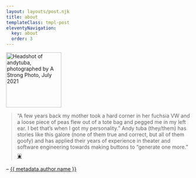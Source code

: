 ```yaml
---
layout: layouts/post.njk
title: about
templateClass: tmpl-post
eleventyNavigation:
  key: about
  order: 3
---
```


<div class="flex-two-column flex-centered">
<img 
  src="{{'/img/andytuba-by-AStrongPhoto-2021007.jpg' | url }}" 
  alt="Headshot of andytuba, photographed by A Strong Photo, July 2021" 
  class="avatar"
  style="
  height: 150px;
  width: 150px;
">
<div>
<blockquote style="margin-inline-start: 1em;">
“A few years back my mother took a hard corner in her fuchsia VW and a loose piece of peas flew out of a tote bag and pegged me in my left ear. I bet that’s when I got my personality.” Andy tuba (they/them) has stories like this galore (none of them true and correct, but all of them goofy) and has applied their years of experience in theater and software engineering towards making buttons to “generate one more.” <a href="http://emptyjug.xxx/tracery/speaker-bio/">⛲</a>
</blockquote>

<p>– <a href="{{ metadata.author.url | url }}">{{ metadata.author.name }} </a></p>
</div>